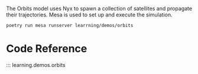 The Orbits model uses Nyx to spawn a collection of satellites and propagate their
trajectories. Mesa is used to set up and execute the simulation.

```shell
poetry run mesa runserver learrning/demos/orbits
```

# Code Reference
::: learning.demos.orbits
